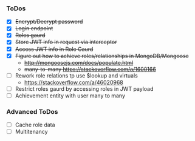 ### ToDos
- [x] ~~Encrypt/Decrypt password~~
- [x] ~~Login endpoint~~
- [x] ~~Roles gaurd~~
- [x] ~~Store JWT info in request via interceptor~~
- [x] ~~Access JWT info in Role Gaurd~~
- [x] ~~Figure out how to achieve roles/relationships in MongoDB/Mongoose~~
    - ~~http://mongoosejs.com/docs/populate.html~~
    - ~~many-to-many https://stackoverflow.com/a/1600166~~
- [ ] Rework role relations tp use $lookup and virtuals
    - https://stackoverflow.com/a/46020968
- [ ] Restrict roles gaurd by accessing roles in JWT payload
- [ ] Achievement entity with user many to many

### Advanced ToDos
- [ ] Cache role data
- [ ] Multitenancy